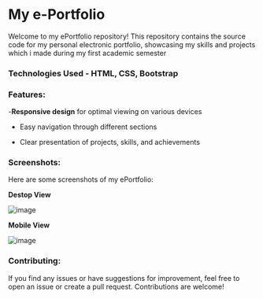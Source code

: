 # My e-Portfolio
Welcome to my ePortfolio repository! This repository contains the source code for my personal electronic portfolio, showcasing my skills and projects which i made during my first academic semester

### Technologies Used - HTML, CSS, Bootstrap

### Features:
-**Responsive design** for optimal viewing on various devices
+ Easy navigation through different sections 
* Clear presentation of projects, skills, and achievements

### Screenshots:
Here are some screenshots of my ePortfolio:

**Destop View**

![image](https://github.com/karan-dahiya/E-portfolio/assets/170790839/3fbdf961-6d45-4717-9493-49ac39cc1b5c)

**Mobile View**

![image](https://github.com/karan-dahiya/E-portfolio/assets/170790839/63b64b6b-3fce-4a6b-a04b-86dd517f745a)

### Contributing:
If you find any issues or have suggestions for improvement, feel free to open an issue or create a pull request. Contributions are welcome!
